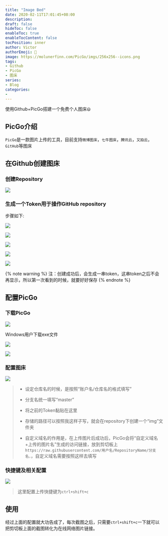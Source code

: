 ```yaml
---
title: "Image Bed"
date: 2020-02-11T17:01:45+08:00
description:
draft: false
hideToc: false
enableToc: true
enableTocContent: false
tocPosition: inner
author: Victor
authorEmoji: 👻
image: https://molunerfinn.com/PicGo/imgs/256x256--icons.png
tags:
- Github
- PicGo
- 图床
series:
- Blog
categories:
-
---
```




使用Github+PicGo搭建一个免费个人图床<span><code>😄</code></span>

<!--more-->

## PicGo介绍

`PicGo`是一款图片上传的工具，目前支持`微博图床`，`七牛图床`，`腾讯云`，`又拍云`，`GitHub`等图床

## 在Github创建图床

### 创建Repository

![](https://raw.githubusercontent.com/wujiahong1998/PicGoBed/master/img/image-20200204235740316.png)

### 生成一个Token用于操作GitHub repository

步骤如下:

![](https://raw.githubusercontent.com/wujiahong1998/PicGoBed/master/img/image-20200204235942470.png)

![](https://raw.githubusercontent.com/wujiahong1998/PicGoBed/master/img/image-20200205000404800.png)

![](https://raw.githubusercontent.com/wujiahong1998/PicGoBed/master/img/image-20200205000438671.png)

![](https://raw.githubusercontent.com/wujiahong1998/PicGoBed/master/img/image-20200205000506694.png)

![](https://raw.githubusercontent.com/wujiahong1998/PicGoBed/master/img/image-20200205000649335.png)

{% note warning %}
注：创建成功后，会生成一串token，这串token之后不会再显示，所以第一次看到的时候，就要好好保存
{% endnote %}

## 配置PicGo

### 下载PicGo

![](https://raw.githubusercontent.com/wujiahong1998/PicGoBed/master/img/image-20200205001453409.png)

Windows用户下载exe文件

![](https://raw.githubusercontent.com/wujiahong1998/PicGoBed/master/img/image-20200205113338203.png)

![](https://raw.githubusercontent.com/wujiahong1998/PicGoBed/master/img/image-20200205113404987.png)

### 配置图床

![](https://raw.githubusercontent.com/wujiahong1998/PicGoBed/master/img/image-20200205115015945.png)

> * 设定仓库名的时候，是按照“账户名/仓库名的格式填写”
>
> * 分支名统一填写“master”
>
> * 将之前的Token黏贴在这里
>
> * 存储的路径可以按照我这样子写，就会在repository下创建一个“img”文件夹
>
> * 自定义域名的作用是，在上传图片后成功后，PicGo会将“自定义域名+上传的图片名”生成的访问链接，放到剪切板上`https://raw.githubusercontent.com/用户名/RepositoryName/分支名，`，自定义域名需要按照这样去填写

### 快捷键及相关配置

![](https://raw.githubusercontent.com/wujiahong1998/PicGoBed/master/img/image-20200205115334849.png)

> 这里配置上传快捷键为`ctrl+shift+c`

## 使用

经过上面的配置就大功告成了，每次截图之后，只需要`ctrl+shift+c`一下就可以把剪切板上面的截图转化为在线网络图片链接。
